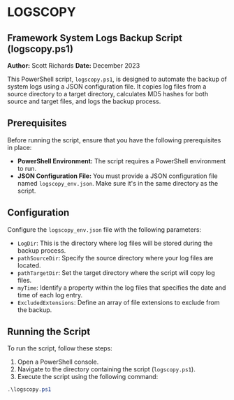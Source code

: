 # LOGSCOPY
## Framework System Logs Backup Script (logscopy.ps1)

**Author:** Scott Richards
**Date:** December 2023

This PowerShell script, `logscopy.ps1`, is designed to automate the backup of system logs using a JSON configuration file. It copies log files from a source directory to a target directory, calculates MD5 hashes for both source and target files, and logs the backup process.

## Prerequisites

Before running the script, ensure that you have the following prerequisites in place:

- **PowerShell Environment:** The script requires a PowerShell environment to run.
- **JSON Configuration File:** You must provide a JSON configuration file named `logscopy_env.json`. Make sure it's in the same directory as the script.

## Configuration

Configure the `logscopy_env.json` file with the following parameters:

- `LogDir`: This is the directory where log files will be stored during the backup process.
- `pathSourceDir`: Specify the source directory where your log files are located.
- `pathTargetDir`: Set the target directory where the script will copy log files.
- `myTime`: Identify a property within the log files that specifies the date and time of each log entry.
- `ExcludedExtensions`: Define an array of file extensions to exclude from the backup.

## Running the Script

To run the script, follow these steps:

1. Open a PowerShell console.
2. Navigate to the directory containing the script (`logscopy.ps1`).
3. Execute the script using the following command:

```powershell
.\logscopy.ps1
